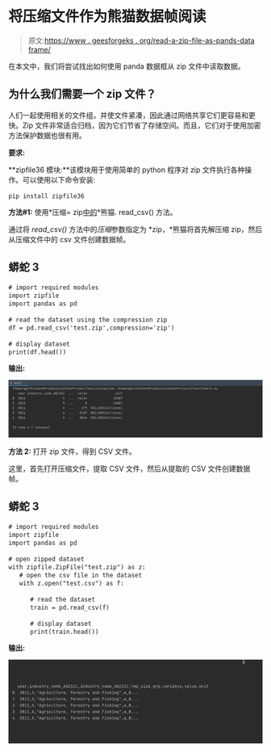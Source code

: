 # 将压缩文件作为熊猫数据帧阅读

> 原文:[https://www . geesforgeks . org/read-a-zip-file-as-pands-data frame/](https://www.geeksforgeeks.org/read-a-zipped-file-as-a-pandas-dataframe/)

在本文中，我们将尝试找出如何使用 panda 数据框从 zip 文件中读取数据。

## **为什么我们需要一个 zip 文件？**

人们一起使用相关的文件组，并使文件紧凑，因此通过网络共享它们更容易和更快。Zip 文件非常适合归档，因为它们节省了存储空间。而且，它们对于使用加密方法保护数据也很有用。

**要求:**

**zipfile36 模块:**该模块用于使用简单的 python 程序对 zip 文件执行各种操作。可以使用以下命令安装:

```
pip install zipfile36
```

**方法#1:** 使用*压缩= zip[中的](https://www.geeksforgeeks.org/python-read-csv-using-pandas-read_csv/)*熊猫. read_csv() 方法。

通过将 *read_csv()* 方法中的*压缩*参数指定为 *zip，*熊猫将首先解压缩 zip，然后从压缩文件中的 csv 文件创建数据帧。

## 蟒蛇 3

```
# import required modules
import zipfile
import pandas as pd

# read the dataset using the compression zip
df = pd.read_csv('test.zip',compression='zip')

# display dataset
print(df.head())
```

**输出:**

![](img/fc9a7acb1795f121f67968dd57ce1ddf.png)

**方法 2:** 打开 zip 文件，得到 CSV 文件。

这里，首先打开压缩文件，提取 CSV 文件，然后从提取的 CSV 文件创建数据帧。

## 蟒蛇 3

```
# import required modules
import zipfile
import pandas as pd

# open zipped dataset
with zipfile.ZipFile("test.zip") as z:
   # open the csv file in the dataset
   with z.open("test.csv") as f:

      # read the dataset
      train = pd.read_csv(f)

      # display dataset
      print(train.head())
```

**输出:**

![](img/c3c84dbdad4da75de997cb52d83834c9.png)